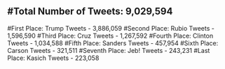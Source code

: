 #Total Number of Tweets: 9,029,594 
---
#First Place: Trump Tweets - 3,886,059
#Second Place: Rubio Tweets - 1,596,590
#Third Place: Cruz Tweets - 1,267,592
#Fourth Place: Clinton Tweets - 1,034,588
#Fifth Place: Sanders Tweets - 457,954
#Sixth Place: Carson Tweets - 321,511
#Seventh Place: Jeb! Tweets - 243,231
#Last Place: Kasich Tweets - 223,058
